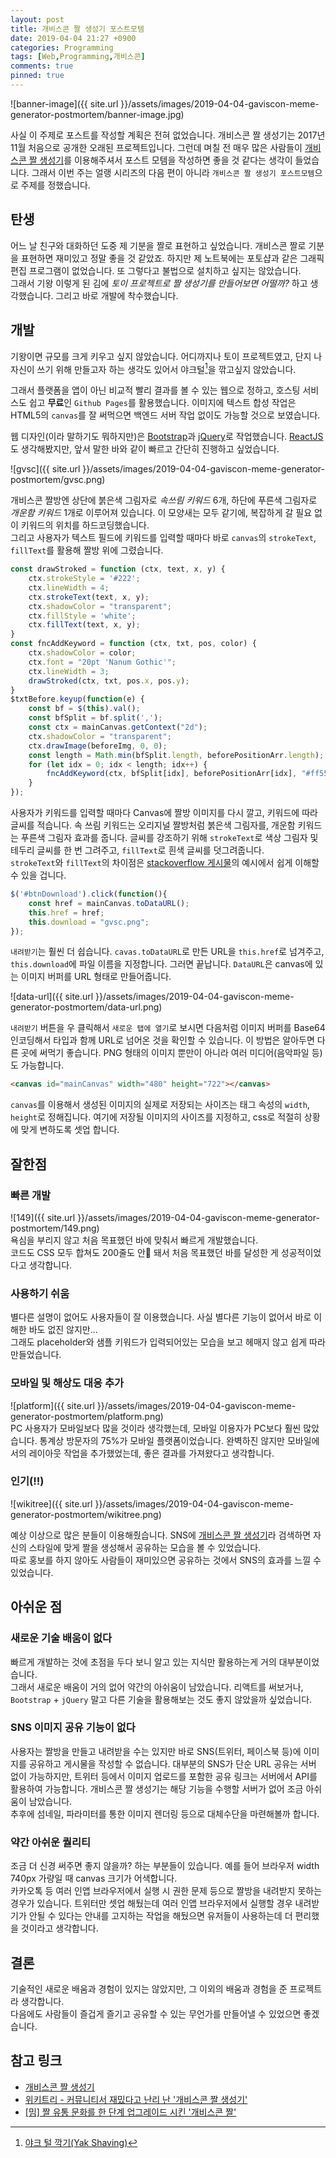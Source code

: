```yaml
---
layout: post
title: 개비스콘 짤 생성기 포스트모템
date: 2019-04-04 21:27 +0900
categories: Programming
tags: [Web,Programming,개비스콘]
comments: true
pinned: true
---
```


![banner-image]({{ site.url }}/assets/images/2019-04-04-gaviscon-meme-generator-postmortem/banner-image.jpg)

사실 이 주제로 포스트를 작성할 계획은 전혀 없었습니다. 개비스콘 짤 생성기는 2017년 11월 처음으로 공개한 오래된 프로젝트입니다. 그런데 며칠 전 매우 많은 사람들이 [개비스콘 짤 생성기](https://gvsc.rajephon.dev/)를 이용해주셔서 포스트 모템을 작성하면 좋을 것 같다는 생각이 들었습니다. 그래서 이번 주는 얼랭 시리즈의 다음 편이 아니라 `개비스콘 짤 생성기 포스트모템`으로 주제를 정했습니다.

## 탄생

어느 날 친구와 대화하던 도중 제 기분을 짤로 표현하고 싶었습니다. 개비스콘 짤로 기분을 표현하면 재미있고 정말 좋을 것 같았죠. 하지만 제 노트북에는 포토샵과 같은 그래픽 편집 프로그램이 없었습니다. 또 그렇다고 불법으로 설치하고 싶지는 않았습니다.  
그래서 기왕 이렇게 된 김에 _토이 프로젝트로 짤 생성기를 만들어보면 어떨까?_ 하고 생각했습니다. 그리고 바로 개발에 착수했습니다.

## 개발

기왕이면 규모를 크게 키우고 싶지 않았습니다. 어디까지나 토이 프로젝트였고, 단지 나 자신이 쓰기 위해 만들고자 하는 생각도 있어서 야크털[^1]을 깎고싶지 않았습니다.

그래서 플랫폼을 앱이 아닌 비교적 빨리 결과를 볼 수 있는 웹으로 정하고, 호스팅 서비스도 쉽고 **무료**인 `Github Pages`를 활용했습니다. 이미지에 텍스트 합성 작업은 HTML5의 `canvas`를 잘 써먹으면 백엔드 서버 작업 없이도 가능할 것으로 보였습니다.

웹 디자인(이라 말하기도 뭐하지만)은 [Bootstrap](https://getbootstrap.com/)과 [jQuery](https://jquery.com/)로 작업했습니다. [ReactJS](https://reactjs.org/)도 생각해봤지만, 앞서 말한 바와 같이 빠르고 간단히 진행하고 싶었습니다.

![gvsc]({{ site.url }}/assets/images/2019-04-04-gaviscon-meme-generator-postmortem/gvsc.png)

개비스콘 짤방엔 상단에 붉은색 그림자로 _속쓰림 키워드_ 6개, 하단에 푸른색 그림자로 _개운함 키워드_ 1개로 이루어져 있습니다. 이 모양새는 모두 같기에, 복잡하게 갈 필요 없이 키워드의 위치를 하드코딩했습니다.  
그리고 사용자가 텍스트 필드에 키워드를 입력할 때마다 바로 `canvas`의 `strokeText`, `fillText`를 활용해 짤방 위에 그렸습니다.

```javascript
const drawStroked = function (ctx, text, x, y) {
    ctx.strokeStyle = '#222';
    ctx.lineWidth = 4;
    ctx.strokeText(text, x, y);
    ctx.shadowColor = "transparent";
    ctx.fillStyle = 'white';
    ctx.fillText(text, x, y);
}
const fncAddKeyword = function (ctx, txt, pos, color) {
    ctx.shadowColor = color;
    ctx.font = "20pt 'Nanum Gothic'";
    ctx.lineWidth = 3;
    drawStroked(ctx, txt, pos.x, pos.y);
}
$txtBefore.keyup(function(e) {
    const bf = $(this).val();
    const bfSplit = bf.split(',');
    const ctx = mainCanvas.getContext("2d");
    ctx.shadowColor = "transparent";
    ctx.drawImage(beforeImg, 0, 0);
    const length = Math.min(bfSplit.length, beforePositionArr.length);
    for (let idx = 0; idx < length; idx++) {
        fncAddKeyword(ctx, bfSplit[idx], beforePositionArr[idx], "#ff5555");
    }
});
```

사용자가 키워드를 입력할 때마다 Canvas에 짤방 이미지를 다시 깔고, 키워드에 따라 글씨를 적습니다. 속 쓰림 키워드는 오리지널 짤방처럼 붉은색 그림자를, 개운함 키워드는 푸른색 그림자 효과를 줍니다. 글씨를 강조하기 위해 `strokeText`로 색상 그림자 및 테두리 글씨를 한 번 그려주고, `fillText`로 흰색 글씨를 덧그려줍니다.  
`strokeText`와 `fillText`의 차이점은 [stackoverflow 게시물](https://stackoverflow.com/a/25817125/5286905)의 예시에서 쉽게 이해할 수 있을 겁니다.

```javascript
$('#btnDownload').click(function(){
    const href = mainCanvas.toDataURL();
    this.href = href;
    this.download = "gvsc.png";
});
```

`내려받기`는 훨씬 더 쉽습니다. `cavas.toDataURL`로 만든 URL을 `this.href`로 넘겨주고, `this.download`에 파일 이름을 지정합니다. 그러면 끝납니다. `DataURL`은 canvas에 있는 이미지 버퍼를 URL 형태로 만들어줍니다.

![data-url]({{ site.url }}/assets/images/2019-04-04-gaviscon-meme-generator-postmortem/data-url.png)

`내려받기` 버튼을 우 클릭해서 `새로운 탭에 열기`로 보시면 다음처럼 이미지 버퍼를 Base64 인코딩해서 타입과 함께 URL로 넘어온 것을 확인할 수 있습니다. 이 방법은 알아두면 다른 곳에 써먹기 좋습니다. PNG 형태의 이미지 뿐만이 아니라 여러 미디어(음악파일 등)도 가능합니다.

```html
<canvas id="mainCanvas" width="480" height="722"></canvas>
```

`canvas`를 이용해서 생성된 이미지의 실제로 저장되는 사이즈는 태그 속성의 `width`, `height`로 정해집니다. 여기에 저장될 이미지의 사이즈를 지정하고, css로 적절히 상황에 맞게 변하도록 셋업 합니다.

## 잘한점

### 빠른 개발

![149]({{ site.url }}/assets/images/2019-04-04-gaviscon-meme-generator-postmortem/149.png)  
욕심을 부리지 않고 처음 목표했던 바에 맞춰서 빠르게 개발했습니다.  
코드도 CSS 모두 합쳐도 200줄도 안 돼서 처음 목표했던 바를 달성한 게 성공적이었다고 생각합니다.

### 사용하기 쉬움

별다른 설명이 없어도 사용자들이 잘 이용했습니다. 사실 별다른 기능이 없어서 바로 이해한 바도 없진 않지만...  
그래도 placeholder와 샘플 키워드가 입력되어있는 모습을 보고 헤매지 않고 쉽게 따라만들었습니다.

### 모바일 및 해상도 대응 추가

![platform]({{ site.url }}/assets/images/2019-04-04-gaviscon-meme-generator-postmortem/platform.png)  
PC 사용자가 모바일보다 많을 것이라 생각했는데, 모바일 이용자가 PC보다 훨씬 많았습니다. 통계상 방문자의 75%가 모바일 플랫폼이었습니다. 완벽하진 않지만 모바일에서의 레이아웃 작업을 추가했었는데, 좋은 결과를 가져왔다고 생각합니다.

### 인기(!!)

![wikitree]({{ site.url }}/assets/images/2019-04-04-gaviscon-meme-generator-postmortem/wikitree.png)  

예상 이상으로 많은 분들이 이용해줬습니다. SNS에 [개비스콘 짤 생성기](https://twitter.com/search?q=%EA%B0%9C%EB%B9%84%EC%8A%A4%EC%BD%98+%EC%A7%A4+%EC%83%9D%EC%84%B1%EA%B8%B0)라 검색하면 자신의 스타일에 맞게 짤을 생성해서 공유하는 모습을 볼 수 있었습니다.  
따로 홍보를 하지 않아도 사람들이 재미있으면 공유하는 것에서 SNS의 효과를 느낄 수 있었습니다.

## 아쉬운 점

### 새로운 기술 배움이 없다

빠르게 개발하는 것에 초점을 두다 보니 알고 있는 지식만 활용하는게 거의 대부분이었습니다.  
그래서 새로운 배움이 거의 없어 약간의 아쉬움이 남았습니다. 리액트를 써보거나, `Bootstrap` + `jQuery` 말고 다른 기술을 활용해보는 것도 좋지 않았을까 싶었습니다.

### SNS 이미지 공유 기능이 없다

사용자는 짤방을 만들고 내려받을 수는 있지만 바로 SNS(트위터, 페이스북 등)에 이미지를 공유하고 게시물을 작성할 수 없습니다. 대부분의 SNS가 단순 URL 공유는 서버 없이 가능하지만, 트위터 등에서 이미지 업로드를 포함한 공유 링크는 서버에서 API를 활용하여 가능합니다. 개비스콘 짤 생성기는 해당 기능을 수행할 서버가 없어 조금 아쉬움이 남았습니다.  
추후에 섬네일, 파라미터를 통한 이미지 렌더링 등으로 대체수단을 마련해볼까 합니다.

### 약간 아쉬운 퀄리티

조금 더 신경 써주면 좋지 않을까? 하는 부분들이 있습니다. 예를 들어 브라우저 width 740px 가량일 때 canvas 크기가 어색합니다.  
카카오톡 등 여러 인앱 브라우저에서 실행 시 권한 문제 등으로 짤방을 내려받지 못하는 경우가 있습니다. 트위터만 셋업 해뒀는데 여러 인앱 브라우저에서 실행할 경우 내려받기가 안될 수 있다는 안내를 고지하는 작업을 해뒀으면 유저들이 사용하는데 더 편리했을 것이라고 생각합니다.

## 결론

기술적인 새로운 배움과 경험이 있지는 않았지만, 그 이외의 배움과 경험을 준 프로젝트라 생각합니다.  
다음에도 사람들이 즐겁게 즐기고 공유할 수 있는 무언가를 만들어낼 수 있었으면 좋겠습니다.

## 참고 링크

- [개비스콘 짤 생성기](https://gvsc.rajephon.dev/)
- [위키트리 - 커뮤니티서 재밌다고 난리 난 '개비스콘 짤 생성기'](https://t.co/wmooyilljz)
- [[밈] 짤 유통 문화를 한 단계 업그레이드 시킨 '개비스콘 짤'](http://www.ohfun.net/?ac=article_view&entry_id=20429)

[^1]: [야크 털 깍기(Yak Shaving)](https://www.lesstif.com/pages/viewpage.action?pageId=29590364)  
